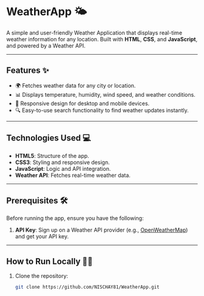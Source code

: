 # WeatherApp 🌤️

A simple and user-friendly Weather Application that displays real-time weather information for any location. Built with **HTML**, **CSS**, and **JavaScript**, and powered by a Weather API.

---

## Features ✨

- 🌍 Fetches weather data for any city or location.
- 📊 Displays temperature, humidity, wind speed, and weather conditions.
- 🎨 Responsive design for desktop and mobile devices.
- 🔍 Easy-to-use search functionality to find weather updates instantly.

---


## Technologies Used 💻

- **HTML5**: Structure of the app.
- **CSS3**: Styling and responsive design.
- **JavaScript**: Logic and API integration.
- **Weather API**: Fetches real-time weather data.

---

## Prerequisites 🛠️

Before running the app, ensure you have the following:

1. **API Key**: Sign up on a Weather API provider (e.g., [OpenWeatherMap](https://openweathermap.org/api)) and get your API key.

---

## How to Run Locally 🏃‍♂️

1. Clone the repository:
   ```bash
   git clone https://github.com/NISCHAY81/WeatherApp.git
